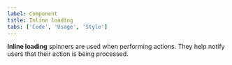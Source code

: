 ```yaml
---
label: Component
title: Inline loading
tabs: ['Code', 'Usage', 'Style']
---
```


<page-intro>**Inline loading** spinners are used when performing actions. They help notify users that their action is being processed.</page-intro>

<component 
    name="Inline loading"
    component="inline-loading" 
    variation="inline-loading"
    codepen="oMpMYK"
    hasReactVersion="true"
    hasAngularVersion="true"
    >
</component>
<component-docs component="inline-loading"></component-docs>
